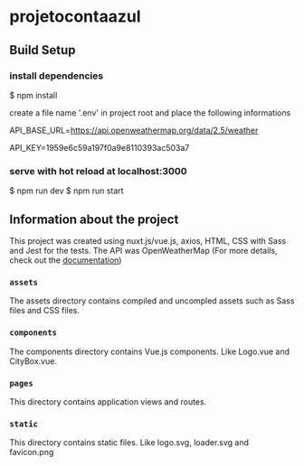 # projetocontaazul

## Build Setup


### install dependencies
$ npm install

create a file name '.env' in project root and place the following informations

API_BASE_URL=https://api.openweathermap.org/data/2.5/weather

API_KEY=1959e6c59a197f0a9e8110393ac503a7

### serve with hot reload at localhost:3000
$ npm run dev
$ npm run start


## Information about the project

This project was created using nuxt.js/vue.js, axios, HTML, CSS with Sass and Jest for the tests.
The API was OpenWeatherMap (For more details, check out the [documentation](https://api.openweathermap.org/))


### `assets`

The assets directory contains compiled and uncompled assets such as Sass files and CSS files.


### `components`

The components directory contains Vue.js components. Like Logo.vue and CityBox.vue.


### `pages`

This directory contains application views and routes. 


### `static`

This directory contains static files. Like logo.svg, loader.svg and favicon.png

